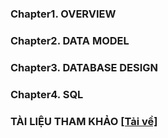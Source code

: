 ### Chapter1. OVERVIEW
### Chapter2. DATA MODEL
### Chapter3. DATABASE DESIGN
### Chapter4. SQL
### TÀI LIỆU THAM KHẢO [[Tải về]](https://drive.google.com/file/d/1YQHJQUTOheVTcUVNt3g3zTw1ourkilbD/view)
